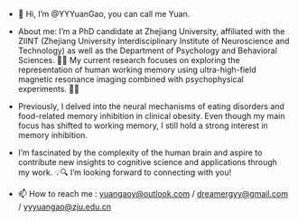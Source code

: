 - 👋 Hi, I’m @YYYuanGao, you can call me Yuan.
  
- About me: 
I’m a PhD candidate at Zhejiang University, affiliated with the ZIINT (Zhejiang University Interdisciplinary Institute of Neuroscience and Technology) as well as the Department of Psychology and Behavioral Sciences. 🧠🔬 My current research focuses on exploring the representation of human working memory using ultra-high-field magnetic resonance imaging combined with psychophysical experiments. 🧪🌀

- Previously, I delved into the neural mechanisms of eating disorders and food-related memory inhibition in clinical obesity. Even though my main focus has shifted to working memory, I still hold a strong interest in memory inhibition. 

- I’m fascinated by the complexity of the human brain and aspire to contribute new insights to cognitive science and applications through my work. 💡🔍 I’m looking forward to connecting with you!


- 📫 How to reach me : yuangaoy@outlook.com / dreamergyy@gmail.com / yyyuangao@zju.edu.cn

<!---
YYYuanGao/YYYuanGao is a ✨ special ✨ repository because its `README.md` (this file) appears on your GitHub profile.
You can click the Preview link to take a look at your changes.
--->
